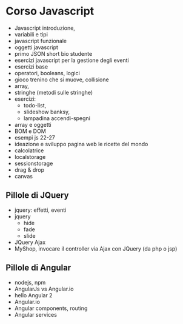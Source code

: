 # Corso Javascript

* Javascript introduzione, 
* variabili e tipi
* javascript funzionale
* oggetti javascript
* primo JSON short bio studente
* esercizi javascript per la gestione degli eventi
* esercizi base
* operatori, booleans, logici
* gioco	trenino che si muove, collisione
* array, 
* stringhe (metodi sulle stringhe)
* esercizi: 
  * todo-list, 
  * slideshow banksy, 
  * lampadina accendi-spegni
* array e oggetti
* BOM e DOM 
* esempi js 22-27    
* ideazione e sviluppo pagina web le ricette del mondo
* calcolatrice
* localstorage
* sessionstorage
* drag & drop
* canvas

## Pillole di JQuery

* jquery: effetti, eventi
* jquery
  * hide
  * fade
  * slide
* JQuery Ajax
* MyShop, invocare il controller via Ajax con JQuery (da php o jsp)

## Pillole di Angular 

* nodejs, npm
* AngularJs vs Angular.io 
* hello Angular 2
* Angular.io
* Angular components, routing
* Angular services